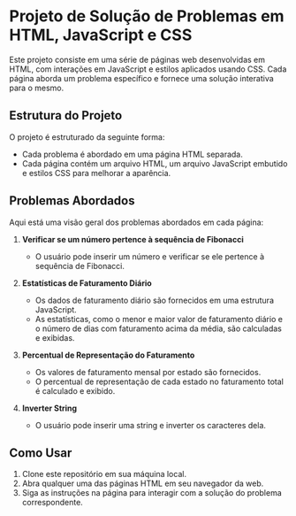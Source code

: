 
# Projeto de Solução de Problemas em HTML, JavaScript e CSS

Este projeto consiste em uma série de páginas web desenvolvidas em HTML, com interações em JavaScript e estilos aplicados usando CSS. 
Cada página aborda um problema específico e fornece uma solução interativa para o mesmo.

## Estrutura do Projeto

O projeto é estruturado da seguinte forma:

- Cada problema é abordado em uma página HTML separada.
- Cada página contém um arquivo HTML, um arquivo JavaScript embutido e estilos CSS para melhorar a aparência.

## Problemas Abordados

Aqui está uma visão geral dos problemas abordados em cada página:

1. **Verificar se um número pertence à sequência de Fibonacci**
   - O usuário pode inserir um número e verificar se ele pertence à sequência de Fibonacci.

2. **Estatísticas de Faturamento Diário**
   - Os dados de faturamento diário são fornecidos em uma estrutura JavaScript.
   - As estatísticas, como o menor e maior valor de faturamento diário e o número de dias com faturamento acima da média, são calculadas e exibidas.

3. **Percentual de Representação do Faturamento**
   - Os valores de faturamento mensal por estado são fornecidos.
   - O percentual de representação de cada estado no faturamento total é calculado e exibido.

4. **Inverter String**
   - O usuário pode inserir uma string e inverter os caracteres dela.

## Como Usar

1. Clone este repositório em sua máquina local.
2. Abra qualquer uma das páginas HTML em seu navegador da web.
3. Siga as instruções na página para interagir com a solução do problema correspondente.

